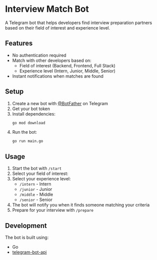 # Interview Match Bot

A Telegram bot that helps developers find interview preparation partners based on their field of interest and experience level.

## Features

- No authentication required
- Match with other developers based on:
  - Field of interest (Backend, Frontend, Full Stack)
  - Experience level (Intern, Junior, Middle, Senior)
- Instant notifications when matches are found

## Setup

1. Create a new bot with [@BotFather](https://t.me/botfather) on Telegram
2. Get your bot token
4. Install dependencies:
   ```bash
   go mod download
   ```
5. Run the bot:
   ```bash
   go run main.go
   ```

## Usage

1. Start the bot with `/start`
2. Select your field of interest:
3. Select your experience level:
   - `/intern` - Intern
   - `/junior` - Junior
   - `/middle` - Middle
   - `/senior` - Senior
4. The bot will notify you when it finds someone matching your criteria
5. Prepare for your interview with `/prepare`

## Development

The bot is built using:
- Go
- [telegram-bot-api](https://github.com/go-telegram-bot-api/telegram-bot-api)